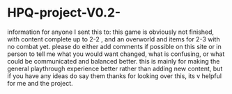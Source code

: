 # HPQ-project-V0.2-

information for anyone I sent this to:
  this game is obviously not finished, with content complete up to 2-2 , and an overworld and items for 2-3 with no combat yet.
  please do either add comments if possible on this site or in person to tell me what you would want changed, what is confusing, or what could be communicated and balanced better.
  this is mainly for making the general playthrough experience better rather than adding new content, but if you have any ideas do say them
  thanks for looking over this, its v helpful for me and the project.
